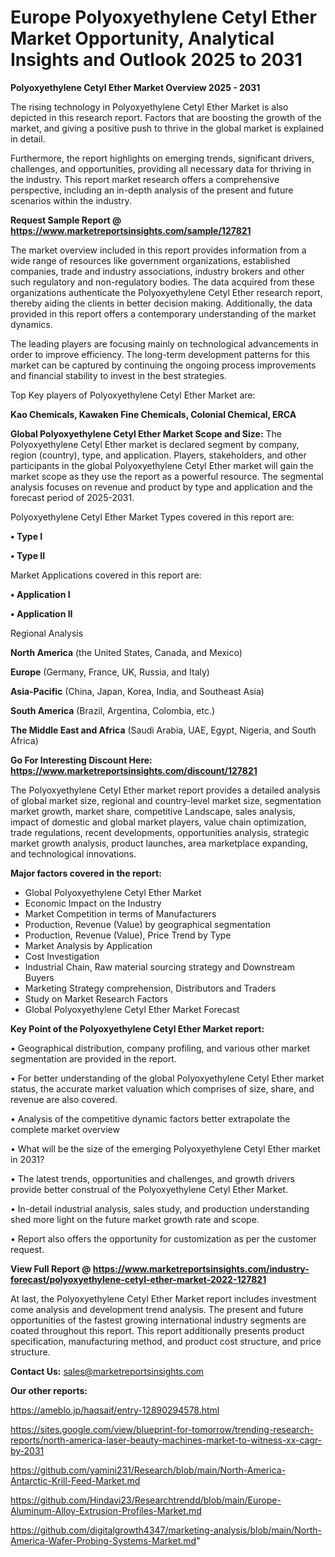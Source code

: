 # Europe Polyoxyethylene Cetyl Ether Market Opportunity, Analytical Insights and Outlook 2025 to 2031

<Strong> Polyoxyethylene Cetyl Ether Market Overview 2025 - 2031</strong>

The rising technology in Polyoxyethylene Cetyl Ether Market is also depicted in this research report. Factors that are boosting the growth of the market, and giving a positive push to thrive in the global market is explained in detail.

Furthermore, the report highlights on emerging trends, significant drivers, challenges, and opportunities, providing all necessary data for thriving in the industry. This report market research offers a comprehensive perspective, including an in-depth analysis of the present and future scenarios within the industry.

<strong>Request Sample Report @ <a href=https://www.marketreportsinsights.com/sample/127821>https://www.marketreportsinsights.com/sample/127821</a></strong>

The market overview included in this report provides information from a wide range of resources like government organizations, established companies, trade and industry associations, industry brokers and other such regulatory and non-regulatory bodies. The data acquired from these organizations authenticate the Polyoxyethylene Cetyl Ether research report, thereby aiding the clients in better decision making. Additionally, the data provided in this report offers a contemporary understanding of the market dynamics.

The leading players are focusing mainly on technological advancements in order to improve efficiency. The long-term development patterns for this market can be captured by continuing the ongoing process improvements and financial stability to invest in the best strategies.

Top Key players of Polyoxyethylene Cetyl Ether Market are:

<strong>Kao Chemicals, Kawaken Fine Chemicals, Colonial Chemical, ERCA</strong>

<strong><b>Global Polyoxyethylene Cetyl Ether Market Scope and Size:</b></strong>
The Polyoxyethylene Cetyl Ether market is declared segment by company, region (country), type, and application. Players, stakeholders, and other participants in the global Polyoxyethylene Cetyl Ether market will gain the market scope as they use the report as a powerful resource. The segmental analysis focuses on revenue and product by type and application and the forecast period of 2025-2031.

Polyoxyethylene Cetyl Ether Market Types covered in this report are:

<strong>• Type I

• Type II</strong>

Market Applications covered in this report are:

<strong>• Application I

• Application II</strong> 

Regional Analysis

<strong>North America</strong> (the United States, Canada, and Mexico)

<strong>Europe</strong> (Germany, France, UK, Russia, and Italy)

<strong>Asia-Pacific</strong> (China, Japan, Korea, India, and Southeast Asia)

<strong>South America</strong> (Brazil, Argentina, Colombia, etc.)

<strong>The Middle East and Africa</strong> (Saudi Arabia, UAE, Egypt, Nigeria, and South Africa)

<strong>Go For Interesting Discount Here: <a href=https://www.marketreportsinsights.com/discount/127821>https://www.marketreportsinsights.com/discount/127821</a></strong>

The Polyoxyethylene Cetyl Ether market report provides a detailed analysis of global market size, regional and country-level market size, segmentation market growth, market share, competitive Landscape, sales analysis, impact of domestic and global market players, value chain optimization, trade regulations, recent developments, opportunities analysis, strategic market growth analysis, product launches, area marketplace expanding, and technological innovations.

<strong><b>Major factors covered in the report:</b></strong>
<ul>
  <li>Global Polyoxyethylene Cetyl Ether Market </li>
  <li>Economic Impact on the Industry</li>
  <li>Market Competition in terms of Manufacturers</li>
  <li>Production, Revenue (Value) by geographical segmentation</li>
  <li>Production, Revenue (Value), Price Trend by Type</li>
  <li>Market Analysis by Application</li>
  <li>Cost Investigation</li>
  <li>Industrial Chain, Raw material sourcing strategy and Downstream Buyers</li>
  <li>Marketing Strategy comprehension, Distributors and Traders</li>
  <li>Study on Market Research Factors</li>
  <li>Global Polyoxyethylene Cetyl Ether Market Forecast</li>
</ul>

<strong><b>Key Point of the Polyoxyethylene Cetyl Ether Market report:</b></strong>

• Geographical distribution, company profiling, and various other market segmentation are provided in the report.

• For better understanding of the global Polyoxyethylene Cetyl Ether market status, the accurate market valuation which comprises of size, share, and revenue are also covered.

• Analysis of the competitive dynamic factors better extrapolate the complete market overview

• What will be the size of the emerging Polyoxyethylene Cetyl Ether market in 2031?

• The latest trends, opportunities and challenges, and growth drivers provide better construal of the Polyoxyethylene Cetyl Ether Market.

• In-detail industrial analysis, sales study, and production understanding shed more light on the future market growth rate and scope.

• Report also offers the opportunity for customization as per the customer request.

<strong><b>View Full Report @ <a href=https://www.marketreportsinsights.com/industry-forecast/polyoxyethylene-cetyl-ether-market-2022-127821>https://www.marketreportsinsights.com/industry-forecast/polyoxyethylene-cetyl-ether-market-2022-127821</a></b></strong>


At last, the Polyoxyethylene Cetyl Ether Market report includes investment come analysis and development trend analysis. The present and future opportunities of the fastest growing international industry segments are coated throughout this report. This report additionally presents product specification, manufacturing method, and product cost structure, and price structure.

<strong>Contact Us:</strong>
sales@marketreportsinsights.com

<strong>Our other reports:</strong>

<a href=https://ameblo.jp/haqsaif/entry-12890294578.html>https://ameblo.jp/haqsaif/entry-12890294578.html</a>

<a href=https://sites.google.com/view/blueprint-for-tomorrow/trending-research-reports/north-america-laser-beauty-machines-market-to-witness-xx-cagr-by-2031>https://sites.google.com/view/blueprint-for-tomorrow/trending-research-reports/north-america-laser-beauty-machines-market-to-witness-xx-cagr-by-2031</a>

<a href=https://github.com/yamini231/Research/blob/main/North-America-Antarctic-Krill-Feed-Market.md>https://github.com/yamini231/Research/blob/main/North-America-Antarctic-Krill-Feed-Market.md</a>

<a href=https://github.com/Hindavi23/Researchtrendd/blob/main/Europe-Aluminum-Alloy-Extrusion-Profiles-Market.md>https://github.com/Hindavi23/Researchtrendd/blob/main/Europe-Aluminum-Alloy-Extrusion-Profiles-Market.md</a>

<a href=https://github.com/digitalgrowth4347/marketing-analysis/blob/main/North-America-Wafer-Probing-Systems-Market.md>https://github.com/digitalgrowth4347/marketing-analysis/blob/main/North-America-Wafer-Probing-Systems-Market.md</a>"
